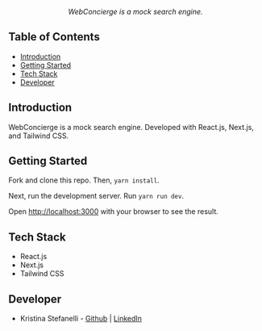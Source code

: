 <p align="center" style="font-style:italic">
WebConcierge is a mock search engine.
</p>

## Table of Contents

- [Introduction](#introduction)
- [Getting Started](#getting-started)
- [Tech Stack](#tech-stack)
- [Developer](#developer)

## Introduction

WebConcierge is a mock search engine. Developed with React.js, Next.js, and Tailwind CSS.
## Getting Started

Fork and clone this repo. Then, `yarn install`.

Next, run the development server. Run `yarn run dev`.

Open [http://localhost:3000](http://localhost:3000) with your browser to see the result.

## Tech Stack

- React.js
- Next.js
- Tailwind CSS

## Developer

- Kristina Stefanelli - [Github](https://github.com/kstefanelli) | [LinkedIn](https://www.linkedin.com/in/kristinastefanelli/)